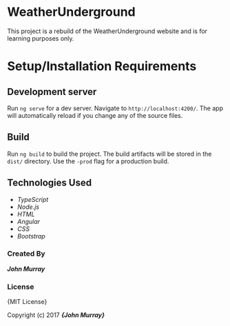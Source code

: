 # WeatherUnderground

This project is a rebuild of the WeatherUnderground website and is for learning purposes only.

# Setup/Installation Requirements
## Development server

Run `ng serve` for a dev server. Navigate to `http://localhost:4200/`. The app will automatically reload if you change any of the source files.

## Build

Run `ng build` to build the project. The build artifacts will be stored in the `dist/` directory. Use the `-prod` flag for a production build.

## Technologies Used

- _TypeScript_
- _Node.js_
- _HTML_
- _Angular_
- _CSS_
- _Bootstrap_

### Created By

 _**John Murray**_

### License

{MIT License}

Copyright (c) 2017 **_{John Murray}_**